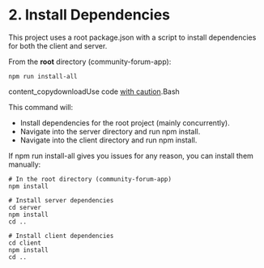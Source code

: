 # 2. Install Dependencies

This project uses a root package.json with a script to install dependencies for both the client and server.

From the **root** directory (community-forum-app):

```
npm run install-all
```

content\_copydownloadUse code [with caution](https://support.google.com/legal/answer/13505487).Bash

This command will:

* Install dependencies for the root project (mainly concurrently).
* Navigate into the server directory and run npm install.
* Navigate into the client directory and run npm install.

If npm run install-all gives you issues for any reason, you can install them manually:

```
# In the root directory (community-forum-app)
npm install

# Install server dependencies
cd server
npm install
cd ..

# Install client dependencies
cd client
npm install
cd ..
```

